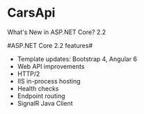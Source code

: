 # CarsApi
What's New in ASP.NET Core? 2.2

#ASP.NET Core 2.2 features#

- Template updates: Bootstrap 4, Angular 6
- Web API improvements
- HTTP/2
- IIS in-process hosting
- Health checks
- Endpoint routing
- SignalR Java Client
